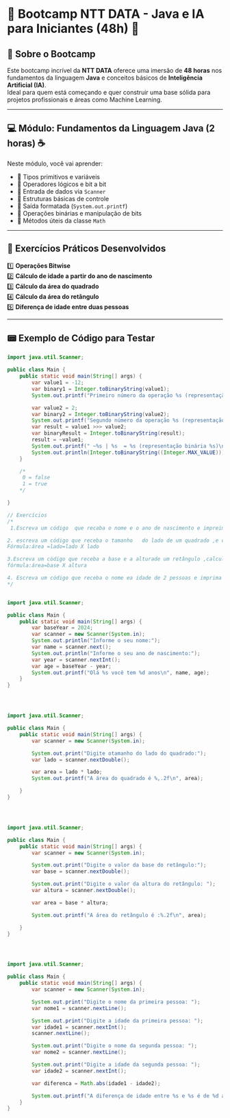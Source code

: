 # 🦚 Bootcamp NTT DATA - Java e IA para Iniciantes (48h) 🦚

## 🚀 Sobre o Bootcamp
Este bootcamp incrível da **NTT DATA** oferece uma imersão de **48 horas** nos fundamentos da linguagem **Java** e conceitos básicos de **Inteligência Artificial (IA)**.  
Ideal para quem está começando e quer construir uma base sólida para projetos profissionais e áreas como Machine Learning.

---

## 💻 Módulo: Fundamentos da Linguagem Java (2 horas) ☕

Neste módulo, você vai aprender:

- 🔹 Tipos primitivos e variáveis  
- 🔹 Operadores lógicos e bit a bit  
- 🔹 Entrada de dados via `Scanner`  
- 🔹 Estruturas básicas de controle  
- 🔹 Saída formatada (`System.out.printf`)  
- 🔹 Operações binárias e manipulação de bits  
- 🔹 Métodos úteis da classe `Math`

---

## 📝 Exercícios Práticos Desenvolvidos

1️⃣ **Operações Bitwise**  
2️⃣ **Cálculo de idade a partir do ano de nascimento**  
3️⃣ **Cálculo da área do quadrado**  
4️⃣ **Cálculo da área do retângulo**  
5️⃣ **Diferença de idade entre duas pessoas**

---

## 📟 Exemplo de Código para Testar

```java
import java.util.Scanner;

public class Main {
    public static void main(String[] args) {
        var value1 = -12;
        var binary1 = Integer.toBinaryString(value1);
        System.out.printf("Primeiro número da operação %s (representação binária %s)\n", value1, binary1);

        var value2 = 2;
        var binary2 = Integer.toBinaryString(value2);
        System.out.printf("Segundo número da operação %s (representação binária %s)\n", value2, binary2);
        var result = value1 >>> value2;
        var binaryResult = Integer.toBinaryString(result);
        result = ~value1;
        System.out.printf(" ~%s | %s  = %s (representação binária %s)\n", value1, value2, result, binaryResult);
        System.out.println(Integer.toBinaryString((Integer.MAX_VALUE)));
    }

    /*
     0 = false
     1 = true
    */

}

// Exercícios
/*
 1.Escreva um código  que recaba o nome e o ano de nascimento e impreima na tela aseguinte menssagem:"oláFulano 'você tem 'X' anos"

2. escreva um código que receba o tamanho   do lado de um quadrado ,e calacule sua áreae exiba na tela.
Fórmula:área =lado=lado X lado

3.Escreva um còdigo que receba a base e a alturade um retângulo ,calcule sua área eexiba na tela.
fórmula:área=base X altura

4. Escreva um código que receba o nome ea idade de 2 pessoas e imprima a diferença de idade de entre elas
*/


import java.util.Scanner;

public class Main {
    public static void main(String[] args) {
        var baseYear = 2024;
        var scanner = new Scanner(System.in);
        System.out.println("Informe o seu nome:");
        var name = scanner.next();
        System.out.println("Informe o seu ano de nascimento:");
        var year = scanner.nextInt();
        var age = baseYear - year;
        System.out.printf("Olá %s você tem %d anos\n", name, age);
    }
}




import java.util.Scanner;

public class Main {
    public static void main(String[] args) {
        var scanner = new Scanner(System.in);

        System.out.print("Digite otamanho do lado do quadrado:");
        var lado = scanner.nextDouble();

        var area = lado * lado;
        System.out.printf("A área do quadrado é %,.2f\n", area);

    }
}




import java.util.Scanner;

public class Main {
    public static void main(String[] args) {
        var scanner = new Scanner(System.in);

        System.out.print("Digite o valor da base do retângulo:");
        var base = scanner.nextDouble();

        System.out.print("Digite o valor da altura do retângulo: ");
        var altura = scanner.nextDouble();

        var area = base * altura;

        System.out.printf("A área do retângulo é :%.2f\n", area);

    }
}




import java.util.Scanner;

public class Main {
    public static void main(String[] args) {
        var scanner = new Scanner(System.in);

        System.out.print("Digite o nome da primeira pessoa: ");
        var nome1 = scanner.nextLine();

        System.out.print("Digite a idade da primeira pessoa: ");
        var idade1 = scanner.nextInt();
        scanner.nextLine();

        System.out.print("Digite o nome da segunda pessoa: ");
        var nome2 = scanner.nextLine();

        System.out.print("Digite a idade da segunda pessoa: ");
        var idade2 = scanner.nextInt();

        var diferenca = Math.abs(idade1 - idade2);

        System.out.printf("A diferença de idade entre %s e %s é de %d anos.\n", nome1, nome2, diferenca);
    }
}
